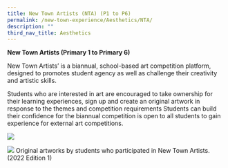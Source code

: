 ```yaml
---
title: New Town Artists (NTA) (P1 to P6)
permalink: /new-town-experience/Aesthetics/NTA/
description: ""
third_nav_title: Aesthetics
---
```

**New Town Artists (Primary 1 to Primary 6)**

New Town Artists’ is a biannual, school-based art competition platform, designed to promotes student agency as well as challenge their creativity and artistic skills. 

Students who are interested in art are encouraged to take ownership for their learning experiences, sign up and create an original artwork in response to the themes and competition requirements Students can build their confidence for the biannual competition is open to all students to gain experience for external art competitions. 

![](/images/Art%20and%20Music/New%20Town%20Artists/New%20Town%20Artist%203.png)

![](/images/Art%20and%20Music/New%20Town%20Artists/New%20Town%20Artist%204.png)
Original artworks by students who participated in New Town Artists. (2022 Edition 1)
